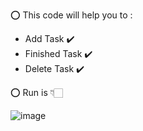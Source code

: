 ⭕ This code will help you to :
  - Add Task         ✔️
  - Finished Task    ✔️
  - Delete Task      ✔️

⭕ Run is 👇🏻

![image](https://github.com/user-attachments/assets/ada569b7-feff-484b-8ac4-bbb7a65ab6b2)
